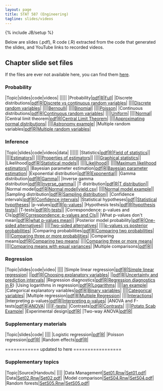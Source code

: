```yaml
--- 
layout: page
title: STAT 587 (Engineering)
tagline: slides/videos
---
```

{% include JB/setup %}

Below are slides (.pdf), R code (.R) extracted from the code that generated the
slides, and YouTube links to recorded videos.

## Chapter slide set files

If the files are ever not available here, 
you can find them 
[here](https://github.com/jarad/jarad.github.com/tree/master/courses/stat587Eng/slides).

### Probability

|Topic|slides|code|videos|
|||||
|Probability|[pdf](Probability/P1-Probability/P1-Probability.pdf)|[R](Probability/P1-Probability/P1-Probability.R)|[Full](https://youtu.be/zBP7KBtM9vI)|
|Discrete distributions|[pdf](Probability/P2-Discrete_distributions/P2-Discrete_distributions.pdf)|[R](Probability/P2-Discrete_distributions/P2-Discrete_distributions.R)|[Discrete vs continuous random variables](https://youtu.be/ajLFqrPTAcY)|
||||[Discrete random variables](https://youtu.be/FrL4Dcoy9MI)|
||||[Bernoulli](https://youtu.be/NXUkzZhrrcA)|
||||[Binomial](https://youtu.be/cnJjKX5AHi4)|
||||[Poisson](https://youtu.be/NTWD-EyTkR0)|
|Continuous distributions|[pdf](Probability/P3-Continuous_distributions/P3-Continuous_distributions.pdf)|[R](Probability/P3-Continuous_distributions/P3-Continuous_distributions.R)|[Continuous random variables](https://youtu.be/KbfUnaiarps)|
||||[Uniform](https://youtu.be/S_tw8UZqJ6U)|
||||[Normal](https://youtu.be/c22x0xpvkyY)|
|Central limit theorem|[pdf](Probability/P4-Central_limit_theorem/P4-Central_Limit_Theorem.pdf)|[R](Probability/P4-Central_limit_theorem/P4-Central_Limit_Theorem.R)|[Central Limit Theorem](https://youtu.be/xSNg9Vp1wko)|
||||[Approximating normal distributions](https://youtu.be/Q11BS_wnq3w)|
||||[Astronomy example](https://youtu.be/uX1UOP09JuA)|
|Multiple random variables|[pdf](Probability/P5-Multiple_random_variables/P5-Multiple_random_variables.pdf)|[R](Probability/P5-Multiple_random_variables/P5-Multiple_random_variables.R)|[Multiple random variables](https://youtu.be/1U537aiXJzM)|


### Inference

|Topic|slides|code|videos|data|
||||||
|Statistics|[pdf](Inference/I01-Statistics/I01-Statistics.pdf)|[R](Inference/I01-Statistics/I01-Statistics.R)|[Field of statistics](https://youtu.be/yF92RxPS_G4)||
||||[Estimators](https://youtu.be/RFtHCdxxo8Q)||
||||[Properties of estimators](https://youtu.be/F4tSwJT_khI)||
||||[Graphical statistics](https://youtu.be/N-7rt9QP-W0)||
|Likelihood|[pdf](Inference/I02-Likelihood/I02-Likelihood.pdf)|[R](Inference/I02-Likelihood/I02-Likelihood.R)|[Statistical models](https://youtu.be/5KnJ-uVaoLE)||
||||[Likelihood](https://youtu.be/m7I7baoDuuo)||
||||[Maximum likelihood estimators](https://youtu.be/vz34FpuLhsA)||
|Bayesian parameter estimation|[pdf](Inference/I03-Bayesian_statistics/I03-Bayesian_parameter_estimation.pdf)|[R](Inference/I03-Bayesian_statistics/I03-Bayesian_parameter_estimation.R)|[Bayesian parameter estimation](https://youtu.be/xRbrg0P2xv8)|
|Exponential distribution|[pdf](Probability/Distributions/Exponential/Exponential.pdf)|[R](Probability/Distributions/Exponential/Exponential.R)|[Exponential](https://youtu.be/e5vCX4uCGvY)||
|Gamma distribution|[pdf](Probability/Distributions/Gamma/Gamma.pdf)|[R](Probability/Distributions/Gamma/Gamma.R)|[Gamma](https://youtu.be/YkF3D8OHZwc)||
|Inverse gamma distribution|[pdf](Probability/Distributions/Inverse_gamma/Inverse_gamma.pdf)|[R](Probability/Distributions/Inverse_gamma/Inverse_gamma.R)|[Inverse_gamma](https://youtu.be/pe7kgPNCWOs)||
|T distribution|[pdf](Probability/Distributions/Students_t/Students_t.pdf)|[R](Probability/Distributions/Students_t/Students_t.R)|[T distribution](https://youtu.be/0wjK7Ya7lOA)||
|Normal model|[pdf](Inference/I04-Normal_model/I04-Normal_model.pdf)|[R](Inference/I04-Normal_model/I04-Normal_model.R)|[Normal model](https://youtu.be/L5pg_cx2nNU)|[yield.csv](Inference/I04-Normal_model/yield.csv)|
||||[Normal model example](https://youtu.be/zAW9MrxuWd4)||
|Sampling distribution|[pdf](Inference/I05-Confidence_intervals/Sampling_distribution.pdf)|[R](Inference/I05-Confidence_intervals/Sampling_distribution.R)|[Sampling distribution](https://youtu.be/1nJ6j9RrIu4)||
|Confidence intervals|[pdf](Inference/I05-Confidence_intervals/I05-Confidence_intervals.pdf)|[R](Inference/I05-Confidence_intervals/I05-Confidence_intervals.R)|[Confidence intervals](https://youtu.be/pNItyrvDGP8)|
|Statistical hypotheses|[pdf](Inference/I06-Pvalues/Statistical_hypotheses.pdf)||[Statistical hypotheses](https://youtu.be/-Lk6Fds2LQU)|
|p-values|[pdf](Inference/I06-Pvalues/I06-Pvalues.pdf)|[R](Inference/I06-Pvalues/I06-Pvalues.R)|[p-values](https://youtu.be/taF2TMQXLmE)|
|Hypothesis tests|[pdf](Inference/I06-Pvalues/Hypothesis_tests.pdf)|[R](Inference/I06-Pvalues/Hypothesis_tests.R)|[hypothesis tests](https://youtu.be/IjuGeYIlH5Y)||
|T-tests|[pdf](Inference/I06-Pvalues/t-tests.pdf)|[R](Inference/I06-Pvalues/t-tests.R)|[t-tests](https://youtu.be/dgykZvPGVpE)||
|Correspondence: p-values and CIs|[pdf](Inference/I06-Pvalues/Correspondence_between_pvalues_and_confidence_intervals.pdf)|[R](Inference/I06-Pvalues/Correspondence_between_pvalues_and_confidence_intervals.R)|[Correspondence: p-values and CIs](https://youtu.be/OPJSPwJ-bxg)||
|What p-values don't mean|[pdf](Inference/I06-Pvalues/why_pvalues_dont_mean_what_you_think_they_mean.pdf)|[R](Inference/I06-Pvalues/why_pvalues_dont_mean_what_you_think_they_mean.R)|[what p-values mean](https://youtu.be/7DU_kbDUWc8)||
|Posterior model probability|[pdf](Inference/I07-Posterior_model_probability/I07-Posterior_model_probability.pdf)|[R](Inference/I07-Posterior_model_probability/I07-Posterior_model_probability.R)|[One-sided alternatives](https://youtu.be/gn65VZ_F-s4)||
||||[Two-sided alternatives](https://youtu.be/nkugP1WgsS4)|
||||[p-values vs posterior probabilities](https://youtu.be/ynfHFClgwOo)|
|Comparing probabilities|[pdf](Inference/I08-Comparing_probabilities/I08-Comparing_probabilities.pdf)|[R](Inference/I08-Comparing_probabilities/I08-Comparing_probabilities.R)|[Comparing two probabilities](https://youtu.be/OrkqDx3xrMc)|
||||[Comparing three or more probabilities](https://youtu.be/ufxAy7680Ss)|
|Comparing means|[pdf](Inference/I09-Comparing_means/I09-Comparing_means.pdf)|[R](Inference/I09-Comparing_means/I09-Comparing_means.R)|[Comparing two means](https://youtu.be/toR5AFQJusA)|
||||[Comparing three or more means](https://youtu.be/AOvXAi6AN0o)|
||||[Comparing means with equal variances](https://youtu.be/5N5V4jrUA1U)|
|Multiple comparisons|[pdf](Inference/I10-Multiple_comparisons/I10-Multiple_comparisons.pdf)|[R](Inference/I10-Multiple_comparisons/I10-Multiple_comparisons.R)||


### Regression

|Topic|slides|code|video|
||||
|Simple linear regression|[pdf](Regression/R01-Simple_linear_regression/R01-Simple_linear_regression.pdf)|[R](Regression/R01-Simple_linear_regression/R01-Simple_linear_regression.R)|[Simple linear regression](https://youtu.be/qAGZfkDzNX8)|
||[pdf](Regression/R01-Simple_linear_regression/R01-Regression_choosing_explanatory_variables.pdf)|[R](Regression/R01-Simple_linear_regression/R01-Regression_choosing_explanatory_variables.R)|[Choosing explanatory variables](https://youtu.be/vzu_V-DdF7I)|
||[pdf](Regression/R01-Simple_linear_regression/R01-Regression_prediction_intervals.pdf)|[R](Regression/R01-Simple_linear_regression/R01-Regression_prediction_intervals.R)|[Uncertainty and prediction intervals](https://youtu.be/EamOTCiJzwI)|
|Regression diagnostics|[pdf](Regression/R02-Regression_diagnostics/R02-Regression_diagnostics.pdf)|[R](Regression/R02-Regression_diagnostics/R02-Regression_diagnostics.R)|[Regression diagnostics in R](https://youtu.be/luvliCq6QuQ)}
|Using logarithms in regression|[pdf](Regression/R03-Logarithms/R03-Logarithms.pdf)|[R](Regression/R03-Logarithms/R03-Logarithms.R)|[Logarithms](https://youtu.be/f7jzXnj4ga8)|
||||[an example](https://youtu.be/TRMhkn2RzHw)|
|Categorical explanatory variables|[pdf](Regression/R04-Categorical_explanatory_variables/R04-Categorical_explanatory_variables.pdf)|[R](Regression/R04-Categorical_explanatory_variables/R04-Categorical_explanatory_variables.R)|[Binary variables](https://youtu.be/53lhpwa3rwY)|
||||[Categorical variables](https://youtu.be/fDFyG_q2xQs)|
|Multiple regression|[pdf](Regression/R05-Multiple_regression/R05-Multiple_regression.pdf)|[R](Regression/R05-Multiple_regression/R05-Multiple_regression.R)|[Multiple Regression](https://youtu.be/w5FhJdXWpBk)|
||||[Interactions](https://youtu.be/n8sk4DcUjoY)|
|Interpreting p-values|[pdf](Regression/R06-ANOVA_F-tests/R06-pvalue_interpretation.pdf)|[R](Regression/R06-ANOVA_F-tests/R06-pvalue_interpretation.R)|[Interpreting p-values](https://youtu.be/h92BZPeUaik)|
|ANOVA and F-tests|[pdf](Regression/R06-ANOVA_F-tests/R06-ANOVA_F-tests.pdf)|[R](Regression/R06-ANOVA_F-tests/R06-ANOVA_F-tests.R)|[ANOVA](https://youtu.be/1qzlZlm-2Ak)|
||||[F-tests](https://youtu.be/GHNgosl97Xw)|
|Contrasts|[pdf](Regression/R07-Contrasts/R07-Contrasts.pdf)|[R](Regression/R07-Contrasts/R07-Contrasts.R)|[Contrasts](https://youtu.be/Gvnpv6uPDRw)|
||||[Potato Scab Example](https://youtu.be/TjAKveQjRSk)|
|Experimental design|[pdf](Regression/R08-Experimental_design/R08-Experimental_design.pdf)|[R](Regression/R08-Experimental_design/R08-Experimental_design.R)|
|Two-way ANOVA|[pdf](Regression/R09-Two-way_ANOVA/R09-Two-way_ANOVA.pdf)|[R](Regression/R09-Two-way_ANOVA/R09-Two-way_ANOVA.R)|


### Supplementary materials

|Topic|slides|code|
||||
|Logistic regression|[pdf](Supplementary/S01-Logistic_regression/S01-Logistic_regression.pdf)|[R](Supplementary/S01-Logistic_regression/S01-Logistic_regression.R)|
|Poisson regression|[pdf](Supplementary/S02-Poisson_regression/S02-Poisson_regression.pdf)|[R](Supplementary/S02-Poisson_regression/S02-Poisson_regression.R)|
|Random effects|[pdf](Supplementary/S03-Random_effects/S03-Random_effects.pdf)|[R](Supplementary/S03-Random_effects/S03-Random_effects.R)|



 ============ updated to here =================

### Supplementary topics

|Topic|Source|Handouts|
||||
|Data Management|[Set01.Rnw](Set01/Set01_data_management.Rnw)|[Set01.pdf](Set01/Set01_data_management.pdf)|
|Data|[Set02.Rnw](Set02/Set02_data.Rnw)|[Set02.pdf](Set02/Set02_data.pdf)|
|Model comparison|[SetS04.Rnw](SetS04/SetS04_Model_comparison.Rnw)|[SetS04.pdf](SetS04/SetS04_Model_comparison.pdf)|
|Random forests|[SetS05.Rnw](SetS05/SetS05_Random_forests.Rnw)|[SetS05.pdf](SetS05/SetS05_Random_forests.pdf)|
